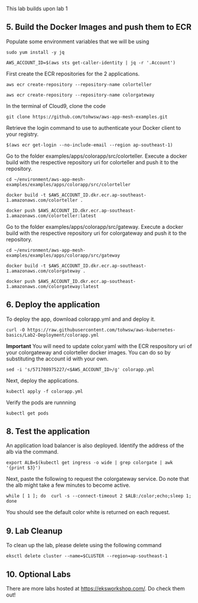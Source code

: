 This lab builds upon lab 1


## 5. Build the Docker Images and push them to ECR

Populate some environment variables that we will be using

```
sudo yum install -y jq

AWS_ACCOUNT_ID=$(aws sts get-caller-identity | jq -r '.Account')

```

First create the ECR repositories for the 2 applications.

```
aws ecr create-repository --repository-name colorteller

aws ecr create-repository --repository-name colorgateway

```

In the terminal of Cloud9, clone the code

```
git clone https://github.com/tohwsw/aws-app-mesh-examples.git

```

Retrieve the login command to use to authenticate your Docker client to your registry.

```
$(aws ecr get-login --no-include-email --region ap-southeast-1)

```

Go to the folder examples/apps/colorapp/src/colorteller. Execute a docker build with the respective repository uri for colorteller and push it to the repository.

```
cd ~/environment/aws-app-mesh-examples/examples/apps/colorapp/src/colorteller

docker build -t $AWS_ACCOUNT_ID.dkr.ecr.ap-southeast-1.amazonaws.com/colorteller .

docker push $AWS_ACCOUNT_ID.dkr.ecr.ap-southeast-1.amazonaws.com/colorteller:latest
```

Go to the folder examples/apps/colorapp/src/gateway. Execute a docker build with the respective repository uri for colorgateway and push it to the repository.

```
cd ~/environment/aws-app-mesh-examples/examples/apps/colorapp/src/gateway

docker build -t $AWS_ACCOUNT_ID.dkr.ecr.ap-southeast-1.amazonaws.com/colorgateway .

docker push $AWS_ACCOUNT_ID.dkr.ecr.ap-southeast-1.amazonaws.com/colorgateway:latest

```



## 6. Deploy the application

To deploy the app, download colorapp.yml and and deploy it.

```
curl -O https://raw.githubusercontent.com/tohwsw/aws-kubernetes-basics/Lab2-Deployment/colorapp.yml

```

**Important** You will need to update color.yaml with the ECR respository uri of your colorgateway and colorteller docker images.
You can do so by substituting the account id with your own.

```
sed -i 's/571708975227/<$AWS_ACCOUNT_ID>/g' colorapp.yml

```

Next, deploy the applications.


```
kubectl apply -f colorapp.yml

```

Verify the pods are runnning


```
kubectl get pods

```



## 8. Test the application

An application load balancer is also deployed. Identify the address of the alb via the command.

```
export ALB=$(kubectl get ingress -o wide | grep colorgate | awk '{print $3}')

```


Next, paste the following to request the colorgateway service. Do note that the alb might take a few minutes to become active.

```
while [ 1 ]; do  curl -s --connect-timeout 2 $ALB:/color;echo;sleep 1; done

```

You should see the default color white is returned on each request.


## 9. Lab Cleanup

To clean up the lab, please delete using the following command

```
eksctl delete cluster --name=$CLUSTER --region=ap-southeast-1

```

## 10. Optional Labs

There are more labs hosted at https://eksworkshop.com/. Do check them out!








